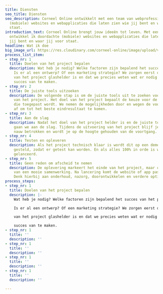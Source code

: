```yaml
---
title: Diensten
seo_title: Diensten
seo_description: Corneel Online ontwikkelt met een team van webprofessionals doordachte
  (mobiele) websites en webapplicaties die laten zien wie jij bent en waar jij voor
  staat.
introduction_text: Corneel Online brengt jouw ideeën tot leven. Met een team van webprofessionals
  ontwikkel ik doordachte (mobiele) websites en webapplicaties die laten zien wie
  jij bent en waar jij voor staat.
headline: Wat ik doe
big_image_url: https://res.cloudinary.com/corneel-online/image/upload/v1602597715/corneel/control-room-02_lgjso2.jpg
process_list_item:
- step_nr: 1
  title: Doelen van het project bepalen
  description: Wat heb je nodig? Welke factoren zijn bepalend het succes van het project?
    Is er al een ontwerp? Of een marketing strategie? We zorgen eerst dat het doel
    van het project glashelder is en dat we precies weten wat er nodig is om er een
    succes van te maken.
- step_nr: 2
  title: De juiste tools uitzoeken
  description: De volgende stap is om de juiste tools uit te zoeken voor de uitvoering
    van het project. Het doel van het project bepaalt de keuze voor de technologie
    die toegepast wordt. We nemen de mogelijkheden door en wegen de voor- en nadelen
    af om tot het beste eindresultaat te komen.
- step_nr: 3
  title: Aan de slag
  description: Nadat het doel van het project helder is en de juiste tools zijn geselecteerd
    gaan we aan de slag. Tijdens de uitvoering van het project blijf je als opdrachtgever
    nauw betrokken en wordt je op de hoogte gehouden van de voortgang.
- step_nr: 4
  title: Testen en opleveren
  description: Als het project technisch klaar is wordt dit op een demo server beschikbaar
    gesteld, zodat er getest kan worden. En als alles 100% in orde is wordt het project
    gelanceerd.
- step_nr: 5
  title: Geen reden om afscheid te nemen
  description: De oplevering markeert het einde van het project, maar ook het begin
    van een mooie samenwerking. Na lancering komt de website of app pas echt tot leven.
    Denk hierbij aan onderhoud, nazorg, doorontwikkelen en verdere optimalisatie.
process_steps:
- step_nr: 1
  title: Doelen van het project bepalen
  description: |-
    Wat heb je nodig? Welke factoren zijn bepalend het succes van het project?

    Is er al een ontwerp? Of een marketing strategie? We zorgen eerst dat het doel

    van het project glashelder is en dat we precies weten wat er nodig is om er een

    succes van te maken.
- step_nr: 1
  title: ''
  description: ''
- step_nr: 1
  title: ''
  description: ''
- step_nr: 1
  title: ''
  description: ''
- step_nr: 1
  title: ''
  description: ''

---
```

